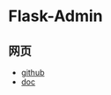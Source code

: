 
# Flask-Admin

## 网页

- [github](https://github.com/flask-admin/flask-admin)
- [doc](https://flask-admin.readthedocs.io/en/latest/)

